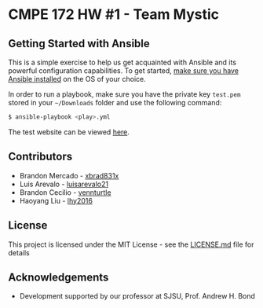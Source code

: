 # CMPE 172 HW #1 - Team Mystic
## Getting Started with Ansible
This is a simple exercise to help us get acquainted with Ansible and its powerful configuration capabilities. To get started, [make sure you have Ansible installed](http://docs.ansible.com/ansible/latest/intro_installation.html) on the OS of your choice.

In order to run a playbook, make sure you have the private key `test.pem` stored in your `~/Downloads` folder and use the following command:

~~~bash
$ ansible-playbook <play>.yml
~~~

The test website can be viewed [here](http://ec2-18-219-141-153.us-east-2.compute.amazonaws.com).

## Contributors
* Brandon Mercado - [xbrad831x](https://github.com/xbrad831x)
* Luis Arevalo - [luisarevalo21](https://github.com/luisarevalo21)
* Brandon Cecilio - [vennturtle](https://github.com/vennturtle)
* Haoyang Liu - [lhy2016](https://github.com/lhy2016)

## License

This project is licensed under the MIT License - see the [LICENSE.md](/LICENSE.md) file for details

## Acknowledgements
* Development supported by our professor at SJSU, Prof. Andrew H. Bond
